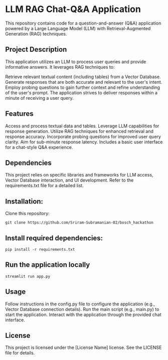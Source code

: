 # LLM RAG Chat-Q&A Application
This repository contains code for a question-and-answer (Q&A) application powered by a Large Language Model (LLM) with Retrieval-Augmented Generation (RAG) techniques.

## Project Description
This application utilizes an LLM to process user queries and provide informative answers. It leverages RAG techniques to:

Retrieve relevant textual content (including tables) from a Vector Database.
Generate responses that are both accurate and relevant to the user's intent.
Employ probing questions to gain further context and refine understanding of the user's prompt.
The application strives to deliver responses within a minute of receiving a user query.

## Features
Access and process textual data and tables.
Leverage LLM capabilities for response generation.
Utilize RAG techniques for enhanced retrieval and response accuracy.
Incorporate probing questions for improved user query clarity.
Aim for sub-minute response latency.
Includes a basic user interface for a chat-style Q&A experience.

## Dependencies
This project relies on specific libraries and frameworks for LLM access, Vector Database interaction, and UI development. Refer to the requirements.txt file for a detailed list.

## Installation: 
Clone this repository:
```
git clone https://github.com/Sriram-Subramanian-02/bosch_hackathon
```
## Install required dependencies:
```
pip install -r requirements.txt
```
## Run the application locally
```
streamlit run app.py
```

## Usage
Follow instructions in the config.py file to configure the application (e.g., Vector Database connection details).
Run the main script (e.g., main.py) to start the application.
Interact with the application through the provided chat interface.

## License
This project is licensed under the [License Name] license. See the LICENSE file for details.
